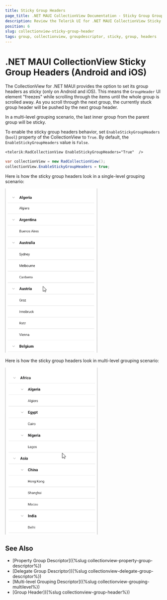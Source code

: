 ```yaml
---
title: Sticky Group Headers
page_title: .NET MAUI CollectionView Documentation - Sticky Group Grouping
description: Review the Telerik UI for .NET MAUI CollectionView Sticky Group Headers option which if enabled makes the GroupHeader freeze while scrolling through the items until the whole group is scrolled away.
position: 6
slug: collectionview-sticky-group-header
tags: group, collectionview, groupdescriptor, sticky, group, headers
---
```


# .NET MAUI CollectionView Sticky Group Headers (Android and iOS)

The CollectionView for .NET MAUI provides the option to set its group headers as sticky (only on Android and iOS). This means the `GroupHeader` UI element "freezes" while scrolling through the items until the whole group is scrolled away. As you scroll through the next group, the currently stuck group header will be pushed by the next group header.

In a multi-level grouping scenario, the last inner group from the parent group will be sticky.

To enable the sticky group headers behavior, set `EnableStickyGroupHeaders` (`bool`) property of the CollectionView to `True`. By default, the `EnableStickyGroupHeaders` value is `False`.

```XAML
<telerik:RadCollectionView EnableStickyGroupHeaders="True"  />
```
```C#
var collectionView = new RadCollectionView();
collectionView.EnableStickyGroupHeaders = true;
```

Here is how the sticky group headers look in a single-level grouping scenario:

![.NET MAUI CollectionView Sticky Group Headers](../images/collectionview-sticky-group-header.gif)

Here is how the sticky group headers look in multi-level grouping scenario:

![.NET MAUI CollectionView Sticky Group Headers Multi-Level Grouping](../images/collectionview-sticky-group-multi-level.gif)

## See Also

- [Property Group Descriptor]({%slug collectionview-property-group-descriptor%})
- [Delegate Group Descriptor]({%slug collectionview-delegate-group-descriptor%})
- [Multi-level Grouping Descriptor]({%slug collectionview-grouping-multilevel%})
- [Group Header]({%slug collectionview-group-header%})
